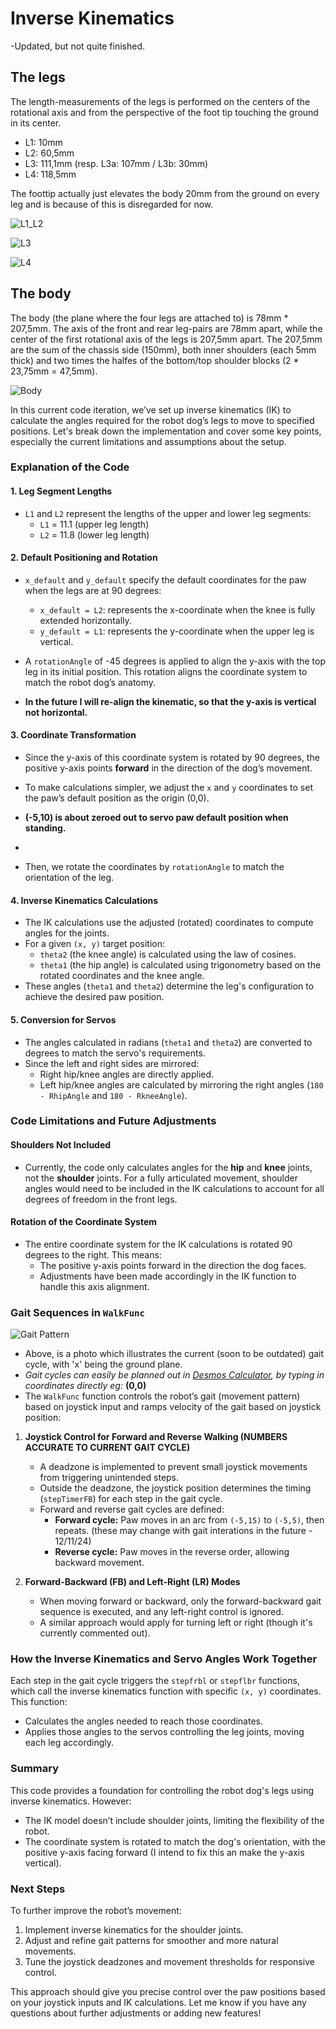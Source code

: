 ﻿# Inverse Kinematics #
-Updated, but not quite finished.
## The legs ##

The length-measurements of the legs is performed on the centers of the rotational axis and from the perspective of the foot tip touching the ground in its center.

* L1: 10mm
* L2: 60,5mm
* L3: 111,1mm (resp. L3a: 107mm / L3b: 30mm)
* L4: 118,5mm

The foottip actually just elevates the body 20mm from the ground on every leg and is because of this is disregarded for now.

![L1_L2](https://github.com/michaelkubina/SpotMicroESP32/blob/master/kinematics/L1_L2.png)

![L3](https://github.com/michaelkubina/SpotMicroESP32/blob/master/kinematics/L3.png)

![L4](https://github.com/michaelkubina/SpotMicroESP32/blob/master/kinematics/L4.png)


## The body ##
The body (the plane where the four legs are attached to) is 78mm \* 207,5mm. The axis of the front and rear leg-pairs are 78mm apart, while the center of the first rotational axis of the legs is 207,5mm apart. The 207,5mm are the sum of the chassis side (150mm), both inner shoulders (each 5mm thick) and two times the halfes of the bottom/top shoulder blocks (2 \* 23,75mm = 47,5mm).

![Body](https://github.com/michaelkubina/SpotMicroESP32/blob/master/kinematics/body.png)

In this current code iteration, we’ve set up inverse kinematics (IK) to calculate the angles required for the robot dog’s legs to move to specified positions. Let's break down the implementation and cover some key points, especially the current limitations and assumptions about the setup.

### Explanation of the Code

#### 1. **Leg Segment Lengths**
   - `L1` and `L2` represent the lengths of the upper and lower leg segments:
     - `L1` = 11.1 (upper leg length)
     - `L2` = 11.8 (lower leg length)
   
#### 2. **Default Positioning and Rotation**
   - `x_default` and `y_default` specify the default coordinates for the paw when the legs are at 90 degrees:
     - `x_default = L2`: represents the x-coordinate when the knee is fully extended horizontally.
     - `y_default = L1`: represents the y-coordinate when the upper leg is vertical.

   - A `rotationAngle` of -45 degrees is applied to align the y-axis with the top leg in its initial position. This rotation aligns the coordinate system to match the robot dog’s anatomy.
     
   - **In the future I will re-align the kinematic, so that the y-axis is vertical not horizontal.**

#### 3. **Coordinate Transformation**
   - Since the y-axis of this coordinate system is rotated by 90 degrees, the positive y-axis points **forward** in the direction of the dog’s movement.
   - To make calculations simpler, we adjust the `x` and `y` coordinates to set the paw’s default position as the origin (0,0).
     
   - **(-5,10) is about zeroed out to servo paw default position when standing.**
   - 
   - Then, we rotate the coordinates by `rotationAngle` to match the orientation of the leg.

#### 4. **Inverse Kinematics Calculations**
   - The IK calculations use the adjusted (rotated) coordinates to compute angles for the joints.
   - For a given `(x, y)` target position:
     - `theta2` (the knee angle) is calculated using the law of cosines.
     - `theta1` (the hip angle) is calculated using trigonometry based on the rotated coordinates and the knee angle.
   - These angles (`theta1` and `theta2`) determine the leg's configuration to achieve the desired paw position.

#### 5. **Conversion for Servos**
   - The angles calculated in radians (`theta1` and `theta2`) are converted to degrees to match the servo's requirements.
   - Since the left and right sides are mirrored:
     - Right hip/knee angles are directly applied.
     - Left hip/knee angles are calculated by mirroring the right angles (`180 - RhipAngle` and `180 - RkneeAngle`).

### Code Limitations and Future Adjustments

#### Shoulders Not Included
   - Currently, the code only calculates angles for the **hip** and **knee** joints, not the **shoulder** joints. For a fully articulated movement, shoulder angles would need to be included in the IK calculations to account for all degrees of freedom in the front legs.

#### Rotation of the Coordinate System
   - The entire coordinate system for the IK calculations is rotated 90 degrees to the right. This means:
     - The positive y-axis points forward in the direction the dog faces.
     - Adjustments have been made accordingly in the IK function to handle this axis alignment.

### Gait Sequences in `WalkFunc`
![Gait Pattern](https://github.com/Blacksheep909/SpotMicroESP32/blob/master/electronics/Images/gait_timer_illustrate.jpg)

   - Above, is a photo which illustrates the current (soon to be outdated) gait cycle, with 'x' being the ground plane. 
   - *Gait cycles can easily be planned out in [Desmos Calculator](https://www.desmos.com/calculator), by typing in coordinates directly eg:* **(0,0)**
   - The `WalkFunc` function controls the robot’s gait (movement pattern) based on joystick input and ramps velocity of the gait based on joystick position:

1. **Joystick Control for Forward and Reverse Walking (NUMBERS ACCURATE TO CURRENT GAIT CYCLE)**
   - A deadzone is implemented to prevent small joystick movements from triggering unintended steps.
   - Outside the deadzone, the joystick position determines the timing (`stepTimerFB`) for each step in the gait cycle.
   - Forward and reverse gait cycles are defined:
     - **Forward cycle:** Paw moves in an arc from `(-5,15)` to `(-5,5)`, then repeats. (these may change with gait interations in the future - 12/11/24)
     - **Reverse cycle:** Paw moves in the reverse order, allowing backward movement.

2. **Forward-Backward (FB) and Left-Right (LR) Modes**
   - When moving forward or backward, only the forward-backward gait sequence is executed, and any left-right control is ignored.
   - A similar approach would apply for turning left or right (though it's currently commented out).

### How the Inverse Kinematics and Servo Angles Work Together

Each step in the gait cycle triggers the `stepfrbl` or `stepflbr` functions, which call the inverse kinematics function with specific `(x, y)` coordinates. This function:
   - Calculates the angles needed to reach those coordinates.
   - Applies those angles to the servos controlling the leg joints, moving each leg accordingly.

### Summary

This code provides a foundation for controlling the robot dog's legs using inverse kinematics. However:
   - The IK model doesn’t include shoulder joints, limiting the flexibility of the robot.
   - The coordinate system is rotated to match the dog's orientation, with the positive y-axis facing forward (I intend to fix this an make the y-axis vertical).
   
### Next Steps

To further improve the robot’s movement:
1. Implement inverse kinematics for the shoulder joints.
2. Adjust and refine gait patterns for smoother and more natural movements.
3. Tune the joystick deadzones and movement thresholds for responsive control.

This approach should give you precise control over the paw positions based on your joystick inputs and IK calculations. Let me know if you have any questions about further adjustments or adding new features!
